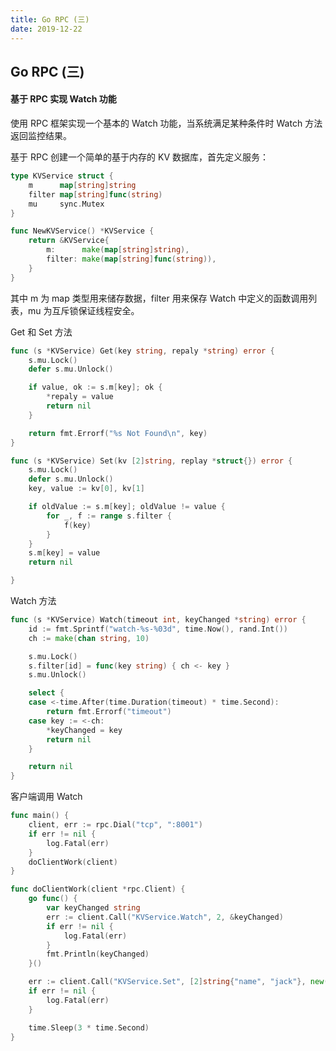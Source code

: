 ```yaml
---
title: Go RPC (三)
date: 2019-12-22
---
```


## Go RPC (三)



#### 基于 RPC 实现 Watch 功能

使用 RPC 框架实现一个基本的 Watch 功能，当系统满足某种条件时 Watch 方法返回监控结果。

基于 RPC 创建一个简单的基于内存的 KV 数据库，首先定义服务：

```go
type KVService struct {
	m      map[string]string
	filter map[string]func(string)
	mu     sync.Mutex
}

func NewKVService() *KVService {
	return &KVService{
		m:      make(map[string]string),
		filter: make(map[string]func(string)),
	}
}
```
其中 m 为 map 类型用来储存数据，filter 用来保存 Watch 中定义的函数调用列表，mu 为互斥锁保证线程安全。



Get 和 Set 方法

```go
func (s *KVService) Get(key string, repaly *string) error {
	s.mu.Lock()
	defer s.mu.Unlock()

	if value, ok := s.m[key]; ok {
		*repaly = value
		return nil
	}

	return fmt.Errorf("%s Not Found\n", key)
}

func (s *KVService) Set(kv [2]string, replay *struct{}) error {
	s.mu.Lock()
	defer s.mu.Unlock()
	key, value := kv[0], kv[1]

	if oldValue := s.m[key]; oldValue != value {
		for _, f := range s.filter {
			f(key)
		}
	}
	s.m[key] = value
	return nil

}
```



Watch 方法
```go
func (s *KVService) Watch(timeout int, keyChanged *string) error {
	id := fmt.Sprintf("watch-%s-%03d", time.Now(), rand.Int())
	ch := make(chan string, 10)

	s.mu.Lock()
	s.filter[id] = func(key string) { ch <- key }
	s.mu.Unlock()

	select {
	case <-time.After(time.Duration(timeout) * time.Second):
		return fmt.Errorf("timeout")
	case key := <-ch:
		*keyChanged = key
		return nil
	}

	return nil
}
```

客户端调用 Watch
```go
func main() {
	client, err := rpc.Dial("tcp", ":8001")
	if err != nil {
		log.Fatal(err)
	}
	doClientWork(client)
}

func doClientWork(client *rpc.Client) {
	go func() {
		var keyChanged string
		err := client.Call("KVService.Watch", 2, &keyChanged)
		if err != nil {
			log.Fatal(err)
		}
		fmt.Println(keyChanged)
	}()

	err := client.Call("KVService.Set", [2]string{"name", "jack"}, new(struct{}))
	if err != nil {
		log.Fatal(err)
	}

	time.Sleep(3 * time.Second)
}
```